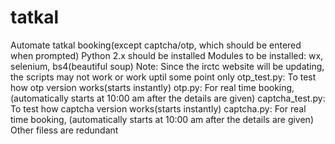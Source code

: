 # tatkal
Automate tatkal booking(except captcha/otp, which should be entered when prompted)
Python 2.x should be installed
Modules to be installed: wx, selenium, bs4(beautiful soup)
Note: Since the irctc website will be updating, the scripts may not work or work uptil some point only
otp_test.py: To test how otp version works(starts instantly)
otp.py: For real time booking, (automatically starts at 10:00 am after the details are given)
captcha_test.py: To test how captcha version works(starts instantly)
captcha.py: For real time booking, (automatically starts at 10:00 am after the details are given)
Other filess are redundant
